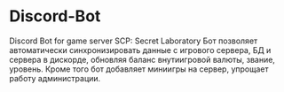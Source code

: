 # Discord-Bot
Discord Bot for game server SCP: Secret Laboratory
Бот позволяет автоматически синхронизировать данные с игрового сервера, БД и сервера в дискорде, обновляя баланс внутиигровой валюты, звание, уровень. Кроме того бот добавляет миниигры на сервер, упрощает работу администрации.
